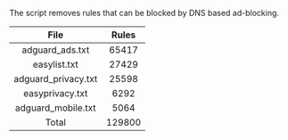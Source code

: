 The script removes rules that can be blocked by DNS based ad-blocking.


| File | Rules |
|:----:|:-----:|
| adguard_ads.txt | 65417 |
| easylist.txt | 27429 |
| adguard_privacy.txt | 25598 |
| easyprivacy.txt | 6292 |
| adguard_mobile.txt | 5064 |
| Total | 129800 |